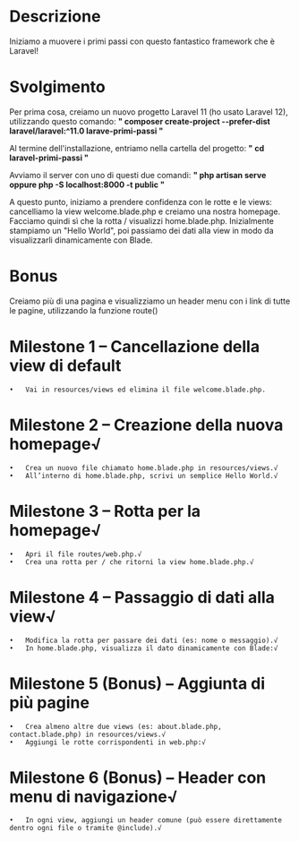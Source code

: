 
# Descrizione
Iniziamo a muovere i primi passi con questo fantastico framework che è Laravel!

# Svolgimento
Per prima cosa, creiamo un nuovo progetto Laravel 11 (ho usato Laravel 12), utilizzando questo comando:
__" composer create-project --prefer-dist laravel/laravel:^11.0 larave-primi-passi  "__

Al termine dell'installazione, entriamo nella cartella del progetto:
__" cd laravel-primi-passi "__

Avviamo il server con uno di questi due comandi:
__" php artisan serve oppure php -S localhost:8000 -t public "__

A questo punto, iniziamo a prendere confidenza con le rotte e le views: cancelliamo la view welcome.blade.php e creiamo una nostra homepage. Facciamo quindi sì che la rotta / visualizzi home.blade.php.
Inizialmente stampiamo un "Hello World", poi passiamo dei dati alla view in modo da visualizzarli dinamicamente con Blade.

# Bonus 
Creiamo più di una pagina e visualizziamo un header menu con i link di tutte le pagine, utilizzando la funzione route()

# Milestone 1 – Cancellazione della view di default
	•	Vai in resources/views ed elimina il file welcome.blade.php.

# Milestone 2 – Creazione della nuova homepage√
	•	Crea un nuovo file chiamato home.blade.php in resources/views.√
	•	All’interno di home.blade.php, scrivi un semplice Hello World.√

# Milestone 3 – Rotta per la homepage√
	•	Apri il file routes/web.php.√
	•	Crea una rotta per / che ritorni la view home.blade.php.√

# Milestone 4 – Passaggio di dati alla view√
	•	Modifica la rotta per passare dei dati (es: nome o messaggio).√
	•	In home.blade.php, visualizza il dato dinamicamente con Blade:√

# Milestone 5 (Bonus) – Aggiunta di più pagine
	•	Crea almeno altre due views (es: about.blade.php, contact.blade.php) in resources/views.√
	•	Aggiungi le rotte corrispondenti in web.php:√

# Milestone 6 (Bonus) – Header con menu di navigazione√
	•	In ogni view, aggiungi un header comune (può essere direttamente dentro ogni file o tramite @include).√



